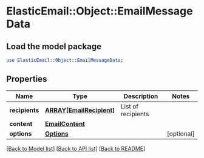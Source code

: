 # ElasticEmail::Object::EmailMessageData

## Load the model package
```perl
use ElasticEmail::Object::EmailMessageData;
```

## Properties
Name | Type | Description | Notes
------------ | ------------- | ------------- | -------------
**recipients** | [**ARRAY[EmailRecipient]**](EmailRecipient.md) | List of recipients | 
**content** | [**EmailContent**](EmailContent.md) |  | 
**options** | [**Options**](Options.md) |  | [optional] 

[[Back to Model list]](../README.md#documentation-for-models) [[Back to API list]](../README.md#documentation-for-api-endpoints) [[Back to README]](../README.md)


